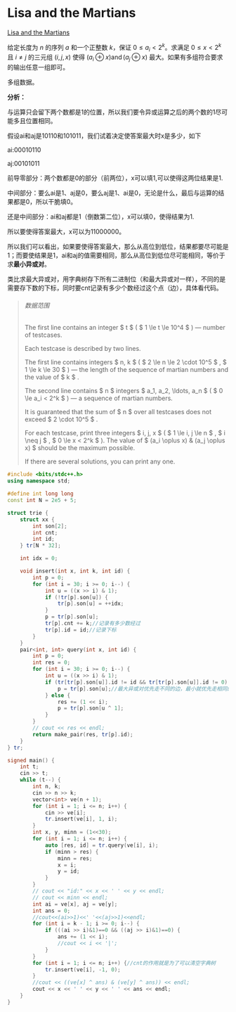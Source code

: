 # Lisa and the Martians



[Lisa and the Martians ](https://www.luogu.com.cn/problem/CF1851F)

给定长度为 $n$ 的序列 $a$ 和一个正整数 $k$，保证 $0\leq a_i< 2^k$。求满足 $0\leq x<2^k$ 且 $i\neq j$ 的三元组 $(i,j,x)$ 使得 $(a_i\oplus x)\operatorname{and}(a_j\oplus x)$ 最大。如果有多组符合要求的输出任意一组即可。

多组数据。

**分析：**

与运算只会留下两个数都是1的位置，所以我们要令异或运算之后的两个数的1尽可能多且位置相同。

假设ai和aj是10110和101011，我们试着决定使答案最大时x是多少，如下

ai:00010110

aj:00101011

前导零部分：两个数都是0的部分（前两位），x可以填1,可以使得这两位结果是1.

中间部分：要么ai是1、aj是0，要么aj是1、ai是0，无论是什么，最后与运算的结果都是0，所以干脆填0。

还是中间部分：ai和aj都是1（倒数第二位），x可以填0，使得结果为1.

所以要使得答案最大，x可以为11000000。

所以我们可以看出，如果要使得答案最大，那么从高位到低位，结果都要尽可能是1；而要使结果是1，ai和aj的值需要相同，那么从高位到低位尽可能相同，等价于求**最小异或对**。

类比求最大异或对，用字典树存下所有二进制位（和最大异或对一样），不同的是需要存下数的下标，同时要cnt记录有多少个数经过这个点（边），具体看代码。



> ###### 数据范围
>
> The first line contains an integer $ t $ ( $ 1 \le t \le 10^4 $ ) — number of testcases.
>
> Each testcase is described by two lines.
>
> The first line contains integers $ n, k $ ( $ 2 \le n \le 2 \cdot 10^5 $ , $ 1 \le k \le 30 $ ) — the length of the sequence of martian numbers and the value of $ k $ .
>
> The second line contains $ n $ integers $ a_1, a_2, \ldots, a_n $ ( $ 0 \le a_i < 2^k $ ) — a sequence of martian numbers.
>
> It is guaranteed that the sum of $ n $ over all testcases does not exceed $ 2 \cdot 10^5 $ .
>
> 
>
> For each testcase, print three integers $ i, j, x $ ( $ 1 \le i, j \le n $ , $ i \neq j $ , $ 0 \le x < 2^k $ ). The value of $ (a_i \oplus x) \& (a_j \oplus x) $ should be the maximum possible.
>
> If there are several solutions, you can print any one.

```cpp
#include <bits/stdc++.h>
using namespace std;

#define int long long
const int N = 2e5 + 5;

struct trie {
    struct xx {
        int son[2];
        int cnt;
        int id;
    } tr[N * 32];

    int idx = 0;

    void insert(int x, int k, int id) {
        int p = 0;
        for (int i = 30; i >= 0; i--) {
            int u = ((x >> i) & 1);
            if (!tr[p].son[u]) {
                tr[p].son[u] = ++idx;
            }
            p = tr[p].son[u];
            tr[p].cnt += k;//记录有多少数经过
            tr[p].id = id;//记录下标
        }
    }
    pair<int, int> query(int x, int id) {
        int p = 0;
        int res = 0;
        for (int i = 30; i >= 0; i--) {
            int u = ((x >> i) & 1);
            if (tr[tr[p].son[u]].id != id && tr[tr[p].son[u]].id != 0) {//id不一样说明一定存在路，id为0说明没有这条边
                p = tr[p].son[u];//最大异或对优先走不同的边，最小就优先走相同的，但是为了避免自己和自己异或，不能走id和自己一样的边
            } else {
                res += (1 << i);
                p = tr[p].son[u ^ 1];
            }
        }
        // cout << res << endl;
        return make_pair(res, tr[p].id);
    }
} tr;

signed main() {
    int t;
    cin >> t;
    while (t--) {
        int n, k;
        cin >> n >> k;
        vector<int> ve(n + 1);
        for (int i = 1; i <= n; i++) {
            cin >> ve[i];
            tr.insert(ve[i], 1, i);
        }
        int x, y, minn = (1<<30);
        for (int i = 1; i <= n; i++) {
            auto [res, id] = tr.query(ve[i], i);
            if (minn > res) {
                minn = res;
                x = i;
                y = id;
            }
        }
        // cout << "id:" << x << ' ' << y << endl;
        // cout << minn << endl;
        int ai = ve[x], aj = ve[y];
        int ans = 0;
        //cout<<(ai>>1)<<' '<<(aj>>1)<<endl;
        for (int i = k - 1; i >= 0; i--) {
            if (((ai >> i)&1)==0 && ((aj >> i)&1)==0) {
                ans += (1 << i);
                //cout << i << '|';
            } 
        }
        for (int i = 1; i <= n; i++) {//cnt的作用就是为了可以清空字典树
            tr.insert(ve[i], -1, 0);
        }
        //cout << ((ve[x] ^ ans) & (ve[y] ^ ans)) << endl;
        cout << x << ' ' << y << ' ' << ans << endl;
    }
}

```


